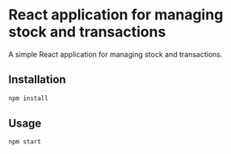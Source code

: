 # React application for managing stock and transactions

A simple React application for managing stock and transactions.

## Installation

```sh
npm install
```

## Usage

```sh
npm start
```